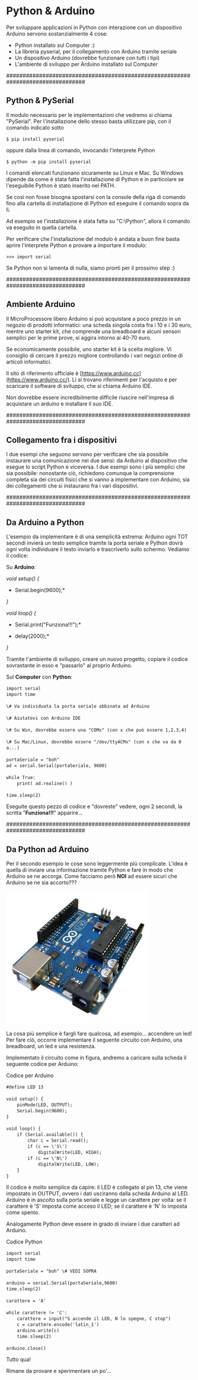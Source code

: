 # Python & Arduino


Per sviluppare applicazioni in Python con interazione con un dispositivo
Arduino servono sostanzialmente 4 cose:

-   Python installato sul Computer :)
-   La libreria pyserial, per il collegamento con Arduino tramite
    seriale
-   Un dispositivo Arduino (dovrebbe funzionare con tutti i tipi)
-   L'ambiente di sviluppo per Arduino installato sul Computer


################################################################################
## Python & PySerial


Il modulo necessario per le implementazioni che vedremo si chiama
"PySerial". Per l'installazione dello stesso basta utilizzare pip, con
il comando indicato sotto


    $ pip install pyserial


oppure dalla linea di comando, invocando l'interprete Python


    $ python -m pip install pyserial


I comandi elencati funzionano sicuramente su Linux e Mac. Su Windows
dipende da come è stata fatta l'installazione di Python e in particolare
se l'eseguibile Python è stato inserito nel PATH.

Se così non fosse bisogna spostarsi con la console della riga di comando
fino alla cartella di installazione di Python ed eseguire il comando
sopra da lì.

Ad esempio se l'installazione è stata fatta su "C:\Python", allora il comando va
eseguito in quella cartella.

Per verificare che l'installazione del modulo è andata a buon fine basta
aprire l'interprete Python e provare a importare il modulo:


    >>> import serial


Se Python non si lamenta di nulla, siamo pronti per il prossimo step :)


################################################################################
## Ambiente Arduino


Il MicroProcessore libero Arduino si può acquistare a poco prezzo in un
negozio di prodotti informatici: una scheda singola costa fra i 10 e i
30 euro, mentre uno starter kit, che comprende una breadboard e alcuni
sensori semplici per le prime prove, si aggira intorno ai 40-70 euro.

Se economicamente possibile, uno starter kit è la scelta migliore. Vi
consiglio di cercare il prezzo migliore controllando i vari negozi
online di articoli informatici.

Il sito di riferimento ufficiale è
[https://www.arduino.cc](https://www.arduino.cc/). Lì si trovano
riferimenti per l'acquisto e per scaricare il software di sviluppo, che
si chiama Arduino IDE.

Non dovrebbe essere incredibilmente difficile riuscire nell'impresa di
acquistare un arduino e installare il suo IDE.


################################################################################
## Collegamento fra i dispositivi

I due esempi che seguono servono per verificare che sia possibile
instaurare una comunicazione nei due sensi: da Arduino al dispositivo
che esegue lo script Python e viceversa. I due esempi sono i più
semplici che sia possibile: nonostante ciò, richiedono comunque la
comprensione completa sia dei circuiti fisici che si vanno a
implementare con Arduino, sia dei collegamenti che si instaurano fra i
vari dispositivi.


################################################################################
## Da Arduino a Python


L'esempio da implementare è di una semplicità estrema: Arduino ogni TOT
secondi invierà un testo semplice tramite la porta seriale e Python
dovrà ogni volta individuare il testo inviarlo e trascriverlo sullo
schermo. Vediamo il codice:

Su **Arduino**:

*void* *setup() {*

* Serial.begin(9600);*

*}*

*void* *loop() {*

* Serial.print(\"Funziona!!!\");*

* delay(2000);*

*}*

Tramite l'ambiente di sviluppo, creare un nuovo progetto, copiare il
codice sovrastante in esso e "passarlo" al proprio Arduino.

Sul **Computer** con **Python**:

    import serial
    import time

    \# Va individuata la porta seriale abbinata ad Arduino

    \# Aiutatevi con Arduino IDE

    \# Su Win, dovrebbe essere una "COMx" (con x che può essere 1,2,3,4)

    \# Su Mac/Linux, dovrebbe essere "/dev/ttyACMx" (con x che va da 0 a...)

    portaSeriale = "boh"
    ad = serial.Serial(portaSeriale, 9600)
    
    while True:
        print( ad.realine() )

    time.sleep(2)

Eseguite questo pezzo di codice e "dovreste" vedere, ogni 2 secondi, la
scritta "**Funziona!!!**" apparire...


################################################################################
## Da Python ad Arduino


Per il secondo esempio le cose sono leggermente più complicate. L'idea è
quella di inviare una informazione tramite Python e fare in modo che
Arduino se ne accorga. Come facciamo però **NOI** ad essere sicuri che
Arduino se ne sia accorto???

![Arduino](images/arduino.jpg)

La cosa più semplice è fargli fare qualcosa, ad esempio... accendere un led! 
Per fare ciò, occorre implementare il seguente circuito con Arduino, una breadboard, un led e una resistenza.

Implementato il circuito come in figura, andremo a caricare sulla scheda
il seguente codice per Arduino:

Codice per Arduino

    #define LED 13

    void setup() {
        pinMode(LED, OUTPUT);
        Serial.begin(9600);
    }

    void loop() {
        if (Serial.available()) {
            char c = Serial.read();
            if (c == \'S\')
                digitalWrite(LED, HIGH);
            if (c == \'N\')
                digitalWrite(LED, LOW);
        }
    }

Il codice è molto semplice da capire: il LED è collegato al pin 13, che
viene impostato in OUTPUT, ovvero i dati usciranno dalla scheda Arduino
al LED. Arduino è in ascolto sulla porta seriale e legge un carattere
per volta: se il carattere è 'S' imposta come acceso il LED; se il
carattere è 'N' lo imposta come spento.

Analogamente Python deve essere in grado di inviare i due caratteri ad
Arduino.

Codice Python


    import serial
    import time

    portaSeriale = "boh" \# VEDI SOPRA

    arduino = serial.Serial(portaSeriale,9600)
    time.sleep(2)

    carattere = 'A'

    while carattere != 'C':
        carattere = input("S accende il LED, N lo spegne, C stop")
        c = carattere.encode('latin_1')
        arduino.write(c)    
        time.sleep(2)

    arduino.close()


Tutto qua!

Rimane da provare e sperimentare un po\'...
